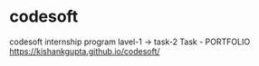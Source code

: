 # codesoft
codesoft internship program
lavel-1 -> task-2
Task - PORTFOLIO
https://kishankgupta.github.io/codesoft/
